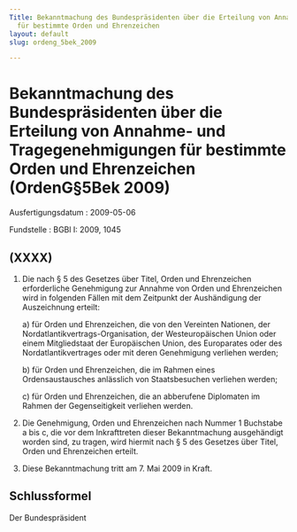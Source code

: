 ```yaml
---
Title: Bekanntmachung des Bundespräsidenten über die Erteilung von Annahme- und Tragegenehmigungen
  für bestimmte Orden und Ehrenzeichen
layout: default
slug: ordeng_5bek_2009

---
```


# Bekanntmachung des Bundespräsidenten über die Erteilung von Annahme- und Tragegenehmigungen für bestimmte Orden und Ehrenzeichen (OrdenG§5Bek 2009)

Ausfertigungsdatum
:   2009-05-06

Fundstelle
:   BGBl I: 2009, 1045


## (XXXX)


1.  Die nach § 5 des Gesetzes über Titel, Orden und Ehrenzeichen
    erforderliche Genehmigung zur Annahme von Orden und Ehrenzeichen wird
    in folgenden Fällen mit dem Zeitpunkt der Aushändigung der
    Auszeichnung erteilt:

    a)  für Orden und Ehrenzeichen, die von den Vereinten Nationen, der
        Nordatlantikvertrags-Organisation, der Westeuropäischen Union oder
        einem Mitgliedstaat der Europäischen Union, des Europarates oder des
        Nordatlantikvertrages oder mit deren Genehmigung verliehen werden;


    b)  für Orden und Ehrenzeichen, die im Rahmen eines Ordensaustausches
        anlässlich von Staatsbesuchen verliehen werden;


    c)  für Orden und Ehrenzeichen, die an abberufene Diplomaten im Rahmen der
        Gegenseitigkeit verliehen werden.





2.  Die Genehmigung, Orden und Ehrenzeichen nach Nummer 1 Buchstabe a bis
    c, die vor dem Inkrafttreten dieser Bekanntmachung ausgehändigt worden
    sind, zu tragen, wird hiermit nach § 5 des Gesetzes über Titel, Orden
    und Ehrenzeichen erteilt.


3.  Diese Bekanntmachung tritt am 7. Mai 2009 in Kraft.





## Schlussformel

Der Bundespräsident

